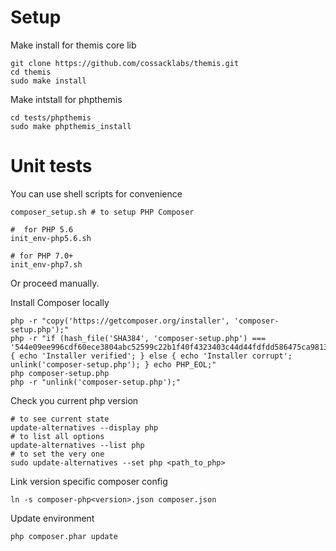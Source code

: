 # Setup

Make install for themis core lib
```
git clone https://github.com/cossacklabs/themis.git
cd themis
sudo make install
```


Make intstall for phpthemis

```
cd tests/phpthemis
sudo make phpthemis_install
```

# Unit tests


You can use shell scripts  for convenience
```
composer_setup.sh # to setup PHP Composer

#  for PHP 5.6
init_env-php5.6.sh

# for PHP 7.0+
init_env-php7.sh

```

Or proceed manually.

Install Composer locally

```console
php -r "copy('https://getcomposer.org/installer', 'composer-setup.php');"
php -r "if (hash_file('SHA384', 'composer-setup.php') === '544e09ee996cdf60ece3804abc52599c22b1f40f4323403c44d44fdfdd586475ca9813a858088ffbc1f233e9b180f061') { echo 'Installer verified'; } else { echo 'Installer corrupt'; unlink('composer-setup.php'); } echo PHP_EOL;"
php composer-setup.php
php -r "unlink('composer-setup.php');"

```

Check you current php version
```console
# to see current state
update-alternatives --display php
# to list all options
update-alternatives --list php
# to set the very one
sudo update-alternatives --set php <path_to_php>
```

Link version specific composer config
```console
ln -s composer-php<version>.json composer.json
```

Update environment
```console
php composer.phar update
```
